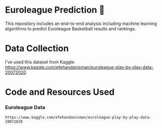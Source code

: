 # Euroleague Prediction 🏀

This repository includes an end-to-end analysis including machine learning algorithms to predict Euroleague Basketball results and rankings.

# Data Collection

I've used this dataset from Kaggle: https://www.kaggle.com/efehandanisman/euroleague-play-by-play-data-20072020

# Code and Resources Used

### Euroleague Data
```
https://www.kaggle.com/efehandanisman/euroleague-play-by-play-data-20072020
```

